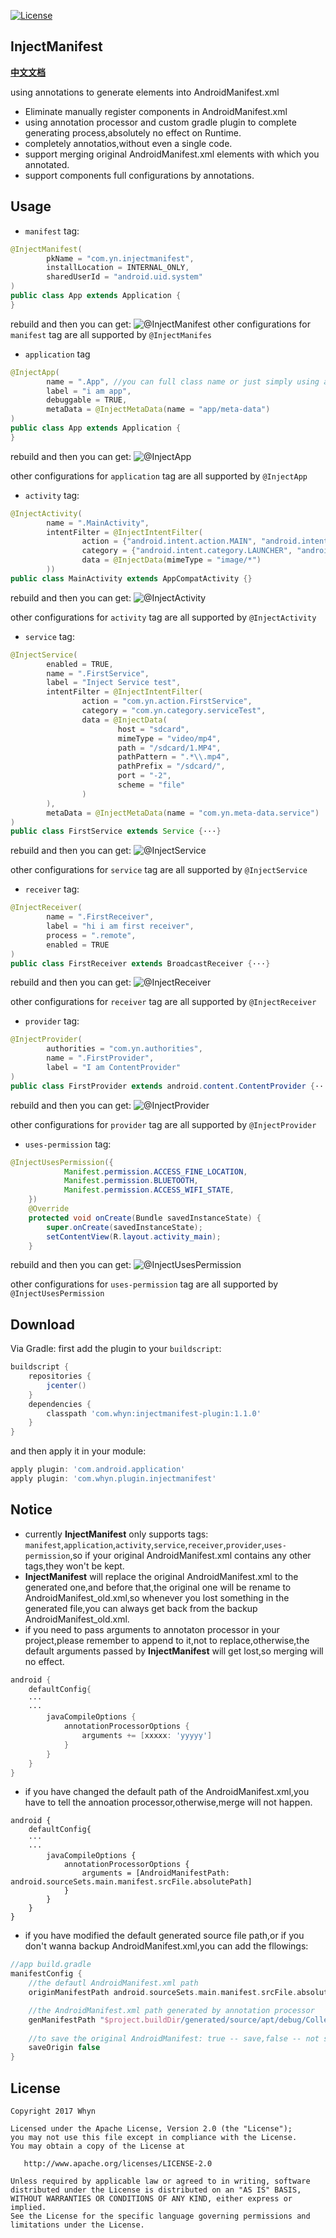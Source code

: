 [![License](https://img.shields.io/badge/license-Apache%202-green.svg)](https://www.apache.org/licenses/LICENSE-2.0)

InjectManifest
----------------
[**中文文档**](http://www.jianshu.com/p/3c1efdfe43e6)

using annotations to generate elements into AndroidManifest.xml
* Eliminate manually register components in AndroidManifest.xml 
* using annotation processor and custom gradle plugin to complete generating process,absolutely no effect on Runtime.
* completely annotatios,without even a single code.
* support merging original AndroidManifest.xml elements with which you annotated.
* support components full configurations by annotations.

Usage
---------------------------
* `manifest` tag:
```Java
@InjectManifest(
        pkName = "com.yn.injectmanifest",
        installLocation = INTERNAL_ONLY,
        sharedUserId = "android.uid.system"
)
public class App extends Application {
}
```
rebuild and then you can get:
![@InjectManifest](http://upload-images.jianshu.io/upload_images/2222997-a0b13c8078301a2e.png?imageMogr2/auto-orient/strip%7CimageView2/2/w/1240)
other configurations for `manifest` tag are all supported by `@InjectManifes`

* `application` tag 
```Java
@InjectApp(
        name = ".App", //you can full class name or just simply using a .classSimpleName
        label = "i am app",
        debuggable = TRUE,
        metaData = @InjectMetaData(name = "app/meta-data")
)
public class App extends Application {
}
```
rebuild and then you can get:
![@InjectApp](http://upload-images.jianshu.io/upload_images/2222997-6374cdd4041aab8b.png?imageMogr2/auto-orient/strip%7CimageView2/2/w/1240)

other configurations for `application` tag are all supported by `@InjectApp`

* `activity` tag:
```Java
@InjectActivity(
        name = ".MainActivity",
        intentFilter = @InjectIntentFilter(
                action = {"android.intent.action.MAIN", "android.intent.action_whyn_test"},
                category = {"android.intent.category.LAUNCHER", "android.intent.category.whyn"},
                data = @InjectData(mimeType = "image/*")
        ))
public class MainActivity extends AppCompatActivity {}
```
rebuild and then you can get:
![@InjectActivity](http://upload-images.jianshu.io/upload_images/2222997-3e94140c217b939f.png?imageMogr2/auto-orient/strip%7CimageView2/2/w/1240)

other configurations for `activity` tag are all supported by `@InjectActivity`

* `service` tag:
```java
@InjectService(
        enabled = TRUE,
        name = ".FirstService",
        label = "Inject Service test",
        intentFilter = @InjectIntentFilter(
                action = "com.yn.action.FirstService",
                category = "com.yn.category.serviceTest",
                data = @InjectData(
                        host = "sdcard",
                        mimeType = "video/mp4",
                        path = "/sdcard/1.MP4",
                        pathPattern = ".*\\.mp4",
                        pathPrefix = "/sdcard/",
                        port = "-2",
                        scheme = "file"
                )
        ),
        metaData = @InjectMetaData(name = "com.yn.meta-data.service")
)
public class FirstService extends Service {···}
```
rebuild and then you can get:
![@InjectService](http://upload-images.jianshu.io/upload_images/2222997-86f2e79b8d7c04e5.png?imageMogr2/auto-orient/strip%7CimageView2/2/w/1240)

other configurations for `service` tag are all supported by `@InjectService`

* `receiver` tag:
```java
@InjectReceiver(
        name = ".FirstReceiver",
        label = "hi i am first receiver",
        process = ".remote",
        enabled = TRUE
)
public class FirstReceiver extends BroadcastReceiver {···}
```
rebuild and then you can get:
![@InjectReceiver](http://upload-images.jianshu.io/upload_images/2222997-b61420b48ef9e3b9.png?imageMogr2/auto-orient/strip%7CimageView2/2/w/1240)

other configurations for `receiver` tag are all supported by `@InjectReceiver`

* `provider` tag:
```java
@InjectProvider(
        authorities = "com.yn.authorities",
        name = ".FirstProvider",
        label = "I am ContentProvider"
)
public class FirstProvider extends android.content.ContentProvider {···}
```
rebuild and then you can get:
![@InjectProvider](http://upload-images.jianshu.io/upload_images/2222997-de7c2958c0c85541.png?imageMogr2/auto-orient/strip%7CimageView2/2/w/1240)

other configurations for `provider` tag are all supported by `@InjectProvider`

* `uses-permission` tag:
```java
@InjectUsesPermission({
            Manifest.permission.ACCESS_FINE_LOCATION,
            Manifest.permission.BLUETOOTH,
            Manifest.permission.ACCESS_WIFI_STATE,
    })
    @Override
    protected void onCreate(Bundle savedInstanceState) {
        super.onCreate(savedInstanceState);
        setContentView(R.layout.activity_main);
    }
```
rebuild and then you can get:
![@InjectUsesPermission](http://upload-images.jianshu.io/upload_images/2222997-a9af8b6712eeafb7.png?imageMogr2/auto-orient/strip%7CimageView2/2/w/1240)

other configurations for `uses-permission` tag are all supported by `@InjectUsesPermission`

Download
--------
Via Gradle:
first add the plugin to your `buildscript`:
```groovy
buildscript {
    repositories {
        jcenter()
    }
    dependencies {
        classpath 'com.whyn:injectmanifest-plugin:1.1.0'
    }
}
```
and then apply it in your module:
```groovy
apply plugin: 'com.android.application'
apply plugin: 'com.whyn.plugin.injectmanifest'
```

Notice
--------
* currently **InjectManifest** only supports tags: `manifest`,`application`,`activity`,`service`,`receiver`,`provider`,`uses-permission`,so if your original AndroidManifest.xml contains any other tags,they won't be kept.
* **InjectManifest** will replace the original AndroidManifest.xml to the generated one,and before that,the original one will be rename to AndroidManifest_old.xml,so whenever you lost something in the generated file,you can always get back from the backup AndroidManifest_old.xml.
* if you need to pass arguments to annotaton processor in your project,please remember to append to it,not to replace,otherwise,the default arguments passed by **InjectManifest** will get lost,so merging will no effect.
```groovy
android {
    defaultConfig{
    ···
    ···
        javaCompileOptions {
            annotationProcessorOptions {
                arguments += [xxxxx: 'yyyyy'] 
            }
        }
    }
}
```
* if you have changed the default path of the AndroidManifest.xml,you have to tell the annoation processor,otherwise,merge will not happen.
```
android {
    defaultConfig{
    ···
    ···
        javaCompileOptions {
            annotationProcessorOptions {
                arguments = [AndroidManifestPath: android.sourceSets.main.manifest.srcFile.absolutePath] 
            }
        }
    }
}
```
* if you have modified the default generated source file path,or if you don't wanna backup AndroidManifest.xml,you can add the fllowings:
```groovy
//app build.gradle
manifestConfig {
    //the defautl AndroidManifest.xml path
    originManifestPath android.sourceSets.main.manifest.srcFile.absolutePath

    //the AndroidManifest.xml path generated by annotation processor
    genManifestPath "$project.buildDir/generated/source/apt/debug/Collections.xml"
    
    //to save the original AndroidManifest: true -- save,false -- not save
    saveOrigin false
}
```

License
-------

    Copyright 2017 Whyn

    Licensed under the Apache License, Version 2.0 (the "License");
    you may not use this file except in compliance with the License.
    You may obtain a copy of the License at

       http://www.apache.org/licenses/LICENSE-2.0

    Unless required by applicable law or agreed to in writing, software
    distributed under the License is distributed on an "AS IS" BASIS,
    WITHOUT WARRANTIES OR CONDITIONS OF ANY KIND, either express or implied.
    See the License for the specific language governing permissions and
    limitations under the License.
